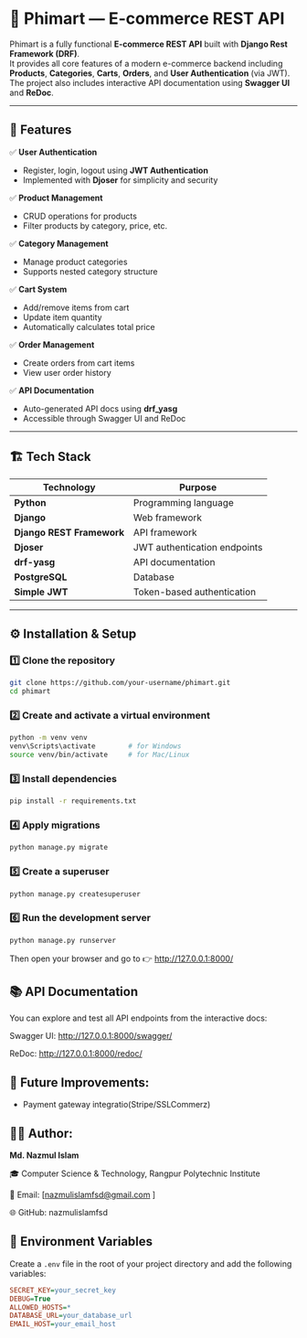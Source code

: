# 🛒 Phimart — E-commerce REST API

Phimart is a fully functional **E-commerce REST API** built with **Django Rest Framework (DRF)**.  
It provides all core features of a modern e-commerce backend including **Products**, **Categories**, **Carts**, **Orders**, and **User Authentication** (via JWT).  
The project also includes interactive API documentation using **Swagger UI** and **ReDoc**.

---

## 🚀 Features

✅ **User Authentication**
- Register, login, logout using **JWT Authentication**  
- Implemented with **Djoser** for simplicity and security  

✅ **Product Management**
- CRUD operations for products  
- Filter products by category, price, etc.  

✅ **Category Management**
- Manage product categories  
- Supports nested category structure  

✅ **Cart System**
- Add/remove items from cart  
- Update item quantity  
- Automatically calculates total price  

✅ **Order Management**
- Create orders from cart items  
- View user order history  

✅ **API Documentation**
- Auto-generated API docs using **drf_yasg**
- Accessible through Swagger UI and ReDoc  

---

## 🏗️ Tech Stack

| Technology | Purpose |
|-------------|----------|
| **Python** | Programming language |
| **Django** | Web framework |
| **Django REST Framework** | API framework |
| **Djoser** | JWT authentication endpoints |
| **drf-yasg** | API documentation |
| **PostgreSQL** | Database |
| **Simple JWT** | Token-based authentication |

---

## ⚙️ Installation & Setup

### 1️⃣ Clone the repository
```bash
git clone https://github.com/your-username/phimart.git
cd phimart
```
### 2️⃣ Create and activate a virtual environment
```bash
python -m venv venv
venv\Scripts\activate        # for Windows
source venv/bin/activate     # for Mac/Linux
```
### 3️⃣ Install dependencies
```bash
pip install -r requirements.txt
```
### 4️⃣ Apply migrations
```bash
python manage.py migrate
```
### 5️⃣ Create a superuser
```bash
python manage.py createsuperuser
```
### 6️⃣ Run the development server
```bash
python manage.py runserver
```
Then open your browser and go to 👉
http://127.0.0.1:8000/

## 📚 API Documentation

You can explore and test all API endpoints from the interactive docs:

Swagger UI: http://127.0.0.1:8000/swagger/

ReDoc: http://127.0.0.1:8000/redoc/

## 🧠 Future Improvements:

* Payment gateway integratio(Stripe/SSLCommerz)

## 🧑‍💻 Author:

__Md. Nazmul Islam__

🎓 Computer Science & Technology, Rangpur Polytechnic Institute

📧 Email: [nazmulislamfsd@gmail.com
]

🌐 GitHub: nazmulislamfsd

## 🌱 Environment Variables

Create a ```.env``` file in the root of your project directory and add the following variables:

```ini
SECRET_KEY=your_secret_key
DEBUG=True
ALLOWED_HOSTS=*
DATABASE_URL=your_database_url
EMAIL_HOST=your_email_host
```